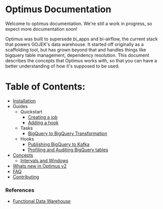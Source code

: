 # Optimus Documentation

Welcome to optimus documentation. We're still a work in progress, 
so expect more documentation soon!

Optimus was built to supersede bi_apps and bi-airflow, the current stack that powers
GOJEK's data warehouse. It started off originally as a scaffolding tool, 
but has grown beyond that and handles things like bigquery table management, 
dependency resolution. This document describes the concepts that Optimus works 
with, so that you can have a better understanding of how it's supposed to be used.

# Table of Contents:
* [Installation](installation.md)
* Guides
  * Quickstart
    * [Creating a job](guides/creating-a-job.md)
    * [Adding a hook](guides/adding-a-hook.md)
  * Tasks
    * [BigQuery to BigQuery Transformation](guides/task-bq2bq.md)
  * Hooks
    * [Publishing BigQuery to Kafka](guides/publishing-from-bigquery-to-kafka.md)
    * [Profiling and Auditing BigQuery tables](guides/predator.md)
* [Concepts](concepts/index.md)
  * [Intervals and Windows](concepts/intervals-and-windows.md)
* [Whats new in Optimus v2](concepts/v1-to-v2.md)
* [FAQ](reference/FAQ.md)
* [Contributing](contribute/contributing.md)

### References
- [Functional Data Warehouse](https://medium.com/@maximebeauchemin/functional-data-engineering-a-modern-paradigm-for-batch-data-processing-2327ec32c42a)